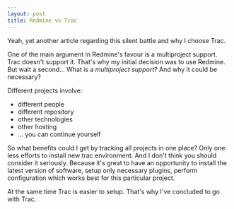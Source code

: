 ```yaml
---
layout: post
title: Redmine vs Trac
---
```


Yeah, yet another article regarding this silent battle and why I choose Trac.

One of the main argument in Redmine's favour is a multiproject support. Trac doesn't support it.
That's why my initial decision was to use Redmine.
But wait a second... What is a *multiproject support*? And why it could be necessary?

Different projects involve:

* different people
* different repository
* other technologies
* other hosting
* ... you can continue yourself

So what benefits could I get by tracking all projects in one place?
Only one: less efforts to install new trac environment.
And I don't think you should consider it seriously. Because it's great to
have an opportunity to install the latest version of software, setup only necessary plugins,
perform configuration which works best for this particular project.

At the same time Trac is easier to setup. That's why I've concluded to go with Trac.
